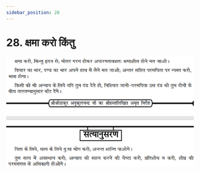 ```yaml
---
sidebar_position: 28
---
```



# 28.   क्षमा करो किंतु

![क्षमा करो किंतु](../../../static/img/hindi/verse28.png)
